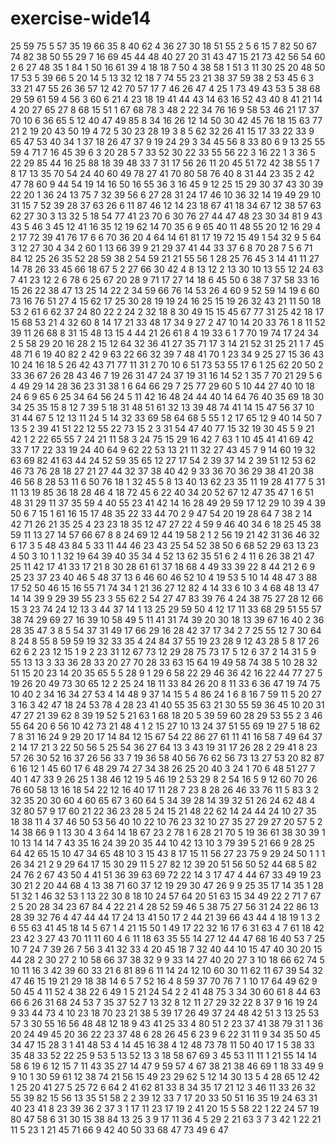 # exercise-wide14
25
59
75
5
57
35
19
66
35
8
40
62
4
36
27
30
18
51
55
2
5
6
15
7
82
50
67
74
82
38
50
55
29
7
16
69
45
44
48
40
27
20
31
43
47
15
21
73
42
56
54
60
2
6
27
48
35
1
84
1
50
16
61
39
4
18
18
7
50
4
38
58
1
51
3
11
30
25
20
48
50
17
53
5
39
66
5
20
14
5
13
32
12
18
7
74
55
23
21
38
37
59
38
2
53
45
6
3
33
21
47
55
26
36
57
12
42
70
57
17
7
46
26
47
4
25
1
73
49
43
53
5
38
68
29
59
61
59
4
56
3
60
6
21
4
23
18
19
41
44
43
14
63
16
52
43
40
8
41
21
14
4
20
27
65
27
8
68
15
51
1
67
68
78
3
48
2
22
34
76
16
9
58
53
46
21
17
37
70
10
6
36
65
5
12
40
47
49
85
8
34
16
26
12
14
50
30
42
45
76
18
15
63
77
21
2
19
20
43
50
19
4
72
5
30
23
28
19
3
8
5
62
32
26
41
15
17
33
22
33
9
65
47
53
40
34
1
37
18
26
47
37
9
19
24
29
3
34
45
56
8
33
80
6
9
13
25
55
59
4
71
7
16
45
39
6
3
20
28
5
7
33
52
30
22
33
55
56
22
3
16
22
1
3
36
5
22
29
85
44
16
25
88
18
39
48
33
7
31
17
56
26
11
20
45
51
72
42
38
55
1
7
8
17
13
35
70
54
24
40
60
49
78
27
41
70
80
58
76
40
8
31
44
23
35
2
42
47
78
60
9
44
54
19
14
16
50
16
55
36
3
16
45
9
12
25
15
29
30
37
43
30
39
22
20
1
36
24
13
75
7
32
39
56
6
27
28
31
24
17
46
10
36
32
14
19
49
29
10
31
15
7
52
39
28
37
63
26
6
11
87
46
12
14
23
18
67
41
18
34
67
12
38
57
63
62
27
30
3
13
32
5
18
54
77
41
23
70
6
30
76
27
44
47
48
23
30
34
81
9
43
43
5
46
3
45
12
41
16
35
12
19
62
14
70
35
6
9
65
40
11
48
55
20
12
16
29
4
2
17
72
39
41
76
17
6
6
70
36
20
4
64
14
61
81
17
19
72
15
49
1
54
32
9
5
64
3
12
27
30
4
34
2
60
1
13
66
39
9
21
29
37
41
44
33
37
6
8
70
28
7
5
6
71
84
12
25
26
35
52
28
59
38
2
54
59
21
21
55
56
1
28
25
76
45
3
14
41
11
27
14
78
26
33
45
66
18
67
5
2
27
66
30
42
4
8
13
12
2
13
30
10
13
55
12
24
63
7
41
23
12
2
6
78
6
25
67
20
28
9
71
17
27
14
18
6
45
50
6
38
7
37
58
33
16
15
26
22
38
47
13
25
14
22
2
34
59
66
76
14
53
26
4
60
9
52
59
14
19
6
60
73
16
76
51
27
4
15
62
17
25
30
28
19
19
24
16
25
15
19
26
32
43
21
11
50
18
53
2
61
6
62
37
24
80
22
2
24
2
32
18
8
30
49
15
15
45
67
77
31
25
42
18
17
15
68
53
21
4
32
60
8
14
17
21
33
48
17
34
9
27
2
47
10
14
20
33
76
1
8
11
52
39
11
26
68
8
31
15
48
13
15
4
44
21
26
61
8
4
19
33
6
1
7
70
19
74
17
24
34
2
5
58
29
20
16
28
2
15
12
64
32
36
41
27
35
71
17
3
14
21
52
31
25
21
1
7
45
48
71
6
19
40
82
2
42
9
63
22
66
32
39
7
48
41
70
1
23
34
9
25
27
15
36
43
10
24
16
18
5
26
42
43
71
77
11
31
2
70
10
6
51
73
53
55
17
6
1
25
62
20
50
2
33
36
67
26
28
43
46
7
19
26
31
47
24
37
19
31
16
14
52
1
35
7
70
21
29
5
6
4
49
29
14
28
36
23
31
38
1
6
64
66
29
7
25
77
29
60
5
10
44
27
40
10
18
24
6
9
65
6
25
34
64
56
24
5
11
42
16
48
24
44
40
14
64
76
40
35
69
18
30
34
25
35
15
8
12
7
39
5
18
31
48
51
61
32
13
39
48
74
41
14
15
47
56
37
10
31
44
67
5
12
13
11
24
5
14
32
33
69
58
64
68
5
55
1
2
17
65
12
9
40
14
50
7
13
5
2
39
41
51
22
12
55
22
73
15
2
3
31
54
47
40
77
15
32
19
30
45
5
9
21
42
1
2
22
65
55
7
24
21
11
58
3
24
75
15
29
16
42
7
63
1
10
45
41
41
69
42
33
7
17
22
33
19
24
40
64
9
62
22
53
13
21
11
32
27
43
45
7
9
14
60
19
32
63
69
82
41
63
44
24
52
59
35
65
12
27
17
54
2
39
37
14
2
39
51
12
53
62
46
73
76
28
18
27
21
27
44
32
37
38
40
42
9
33
36
70
36
29
38
41
20
38
46
56
8
28
53
11
6
50
76
18
1
32
45
5
8
13
40
13
62
23
35
11
19
28
41
77
5
31
11
13
19
85
36
18
28
46
4
18
72
45
6
22
40
34
20
52
67
12
47
35
47
1
6
51
48
31
29
11
37
35
59
4
40
55
23
41
42
14
16
28
49
29
59
17
12
29
10
39
4
39
50
6
7
15
1
61
16
15
17
48
35
22
33
44
70
2
9
47
54
20
19
28
64
7
38
2
14
42
71
26
21
35
25
4
23
23
18
35
12
47
27
22
4
59
9
46
40
34
6
18
25
45
38
59
11
13
27
14
57
66
67
8
8
24
69
12
44
19
58
2
1
2
56
19
21
42
31
36
46
32
6
17
3
5
48
43
84
5
33
11
44
46
23
43
25
54
52
38
50
6
68
52
29
63
13
23
4
50
3
10
1
1
32
19
64
39
40
35
34
4
52
13
62
35
51
6
2
4
11
6
26
38
21
47
25
11
42
17
41
33
17
21
8
30
28
61
61
37
18
68
4
49
33
39
22
8
44
21
2
6
9
25
23
37
23
40
46
5
48
37
13
6
46
60
46
52
10
4
19
53
5
10
14
48
47
3
88
17
52
50
46
15
16
55
71
74
34
1
21
36
27
12
82
4
14
33
6
10
3
4
68
48
13
47
14
14
39
9
29
39
55
23
3
55
62
2
54
27
47
83
39
76
4
24
38
75
27
28
12
66
15
3
23
74
24
12
13
3
44
37
14
1
13
25
29
59
50
4
12
17
11
33
68
29
51
55
57
38
74
29
69
27
16
39
10
58
49
5
11
41
31
74
39
20
30
18
13
39
67
16
40
2
36
28
35
47
3
8
5
54
37
31
49
17
66
29
16
28
42
37
17
34
2
7
25
55
12
7
30
64
8
24
8
55
8
59
59
19
32
33
35
4
24
84
37
55
19
23
28
9
12
43
28
5
8
17
26
62
6
2
23
12
15
1
9
2
23
31
12
67
73
12
29
28
75
73
17
5
12
6
37
2
14
31
5
9
55
13
13
3
33
36
28
33
20
27
70
28
33
63
15
64
19
49
58
74
38
5
10
28
32
51
15
20
23
14
20
35
65
5
5
28
9
1
29
6
58
22
29
46
36
42
16
22
44
77
27
5
19
26
20
49
73
30
65
12
2
25
24
18
11
33
84
26
20
8
11
33
6
36
47
19
74
75
10
40
2
34
16
34
27
53
4
14
48
9
37
14
15
5
4
86
24
1
6
8
16
7
59
11
5
20
27
3
16
3
42
47
18
24
53
78
4
28
23
41
40
55
35
63
21
30
55
59
36
45
10
20
31
47
27
21
39
62
8
39
19
52
5
21
63
1
68
18
20
5
39
59
60
28
29
53
55
2
3
46
55
64
20
6
56
10
42
73
21
48
4
1
2
15
27
10
13
24
37
51
55
69
19
27
5
18
62
7
8
31
16
24
9
29
20
17
14
84
12
15
67
54
22
86
27
61
11
41
16
58
7
49
64
37
2
14
17
21
3
22
50
56
5
25
54
36
27
64
13
3
43
19
31
17
26
28
2
29
41
8
23
57
26
30
52
16
37
26
56
33
7
19
36
58
40
56
76
62
56
73
13
27
53
20
82
87
6
16
12
1
45
60
17
6
48
29
74
27
34
38
26
25
20
40
3
24
1
70
6
48
51
27
7
40
1
47
33
9
26
25
1
38
46
12
19
5
46
19
2
53
29
8
2
54
16
5
9
12
60
70
26
76
60
58
13
16
18
54
22
12
16
40
17
11
28
7
23
8
28
26
46
33
76
11
5
83
3
2
32
35
20
30
60
4
60
65
67
3
60
64
5
34
39
28
14
39
32
51
26
24
62
48
4
32
80
57
9
17
60
21
22
36
23
28
5
24
15
21
48
22
62
14
24
44
24
10
27
35
18
38
11
4
37
46
50
53
56
40
10
22
10
76
23
32
10
27
35
27
29
27
20
57
5
2
14
38
66
9
1
13
30
4
3
64
14
18
67
23
2
78
1
6
28
21
70
5
19
36
61
38
30
39
1
10
13
14
14
7
43
35
16
24
39
20
35
44
10
42
13
10
3
79
39
5
21
66
9
28
25
64
42
65
15
10
47
34
65
48
10
3
15
43
8
17
15
11
56
27
23
75
9
29
24
50
1
1
1
26
34
21
2
9
29
64
17
15
30
29
11
5
27
82
12
39
20
51
56
50
52
44
68
5
82
24
76
2
67
43
50
4
41
51
36
39
63
69
72
22
14
3
17
47
4
44
67
33
49
19
23
30
21
2
20
44
68
4
13
38
71
60
37
12
19
29
30
47
26
9
9
25
35
17
14
35
1
28
51
32
1
46
32
53
1
13
22
30
8
18
10
24
57
64
20
51
63
15
34
49
22
2
71
7
67
2
5
20
28
34
23
67
84
4
22
21
4
28
52
59
46
5
38
75
27
56
31
24
22
86
13
28
39
32
76
4
47
44
44
17
24
13
41
50
17
2
44
21
39
66
43
44
4
18
19
1
3
2
6
55
63
41
45
18
14
5
67
1
4
21
15
50
1
49
17
22
32
16
17
6
31
63
4
7
61
18
42
23
42
3
27
43
70
11
11
60
4
6
11
18
63
35
55
14
27
12
44
47
68
16
40
53
7
25
10
7
24
7
39
26
7
56
3
41
32
33
4
20
45
18
7
32
40
44
10
15
47
40
30
20
15
44
28
2
30
27
2
10
58
66
37
38
32
9
9
33
14
27
40
20
27
3
10
18
66
62
74
5
10
11
16
3
42
39
60
33
21
6
81
89
6
11
14
24
12
10
60
30
11
62
11
67
39
54
32
47
46
15
19
21
29
18
38
14
6
5
7
52
16
4
8
59
37
70
76
7
1
10
17
64
49
62
9
50
45
4
11
52
4
38
22
6
49
1
5
21
24
54
2
2
41
48
75
3
34
30
60
61
8
44
63
66
6
26
31
68
24
53
7
35
37
52
7
13
32
8
12
11
27
29
32
22
8
37
9
16
19
24
9
33
44
73
4
10
23
18
70
23
21
38
5
39
17
26
49
37
24
48
42
51
3
13
25
53
57
3
30
55
16
56
48
48
12
18
9
43
41
25
33
4
80
51
2
23
37
41
38
79
31
1
36
20
24
49
45
20
36
22
23
37
48
6
28
26
45
6
23
9
6
22
31
11
9
34
35
50
45
34
47
15
28
3
1
41
48
53
4
14
45
16
38
4
12
48
73
78
11
50
40
17
1
5
38
33
35
48
33
52
22
25
9
53
5
13
52
13
3
18
58
67
69
3
45
53
11
11
1
21
55
14
14
58
6
19
6
12
15
7
11
43
35
27
14
47
9
59
57
4
67
38
21
38
46
69
1
18
33
49
9
9
10
1
30
59
61
12
38
74
21
56
15
49
23
29
62
5
12
14
30
13
5
4
28
65
12
42
1
25
20
41
27
5
25
72
6
64
2
41
62
81
33
8
34
35
17
21
12
3
46
11
33
26
32
55
39
82
15
56
13
35
51
58
2
2
39
12
33
7
17
20
33
50
51
16
35
19
24
63
31
40
23
41
8
23
39
36
2
37
3
1
17
11
23
17
19
2
41
20
15
5
58
22
1
22
24
57
19
80
47
58
6
31
30
15
38
84
13
25
3
9
17
11
36
4
5
29
2
21
63
3
7
3
42
1
22
21
11
5
23
1
21
45
71
66
9
42
40
50
33
68
47
73
49
6
47
